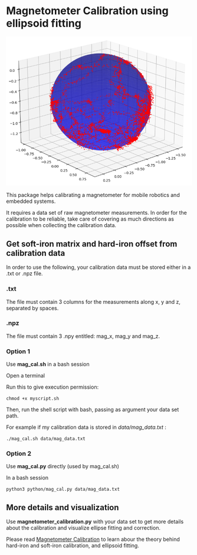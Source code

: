 # Magnetometer Calibration using ellipsoid fitting

![Ellipsoid fitting](./ex_ellipsoid_fitting.png)

This package helps calibrating a magnetometer for mobile robotics and embedded systems.

It requires a data set of raw magnetometer measurements. In order for the calibration to be reliable, take care of covering as much directions as possible when collecting the calibration data.

## Get soft-iron matrix and hard-iron offset from calibration data

In order to use the following, your calibration data must be stored either in a .txt or .npz file.

### .txt
The file must contain 3 columns for the measurements along x, y and z, separated by spaces.

### .npz
The file must contain 3 .npy entitled: mag_x, mag_y and mag_z.


### Option 1
Use **mag_cal.sh** in a bash session

Open a terminal

Run this to give execution permission:
```
chmod +x myscript.sh
```

Then, run the shell script with bash, passing as argument your data set path.

For example if my calibration data is stored in *data/mag_data.txt* :
```
./mag_cal.sh data/mag_data.txt
```

### Option 2
Use **mag_cal.py** directly (used by mag_cal.sh)

In a bash session
```
python3 python/mag_cal.py data/mag_data.txt
```

## More details and visualization

Use **magnetometer_calibration.py** with your data set to get more details about the calibration and visualize ellipse fitting and correction.

Please read [Magnetometer Calibration](magnetometer_calibration.pdf) to learn abour the theory behind hard-iron and soft-iron calibration, and ellipsoid fitting.